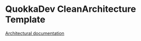 # QuokkaDev CleanArchitecture Template
<!--#if (UseArc42Templates) -->
[Architectural documentation](docs/ARC42.md)
<!--#endif -->